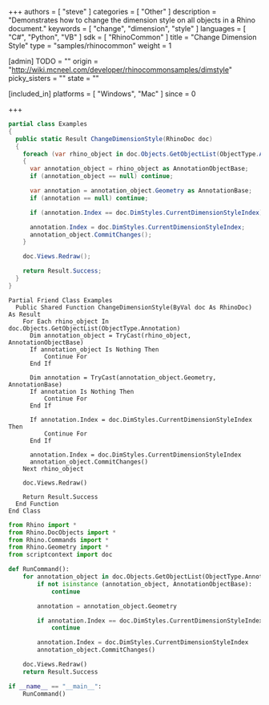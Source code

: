 +++
authors = [ "steve" ]
categories = [ "Other" ]
description = "Demonstrates how to change the dimension style on all objects in a Rhino document."
keywords = [ "change", "dimension", "style" ]
languages = [ "C#", "Python", "VB" ]
sdk = [ "RhinoCommon" ]
title = "Change Dimension Style"
type = "samples/rhinocommon"
weight = 1

[admin]
TODO = ""
origin = "http://wiki.mcneel.com/developer/rhinocommonsamples/dimstyle"
picky_sisters = ""
state = ""

[included_in]
platforms = [ "Windows", "Mac" ]
since = 0

+++

<div class="codetab-content" id="cs">

```cs
partial class Examples
{
  public static Result ChangeDimensionStyle(RhinoDoc doc)
  {
    foreach (var rhino_object in doc.Objects.GetObjectList(ObjectType.Annotation))
    {
      var annotation_object = rhino_object as AnnotationObjectBase;
      if (annotation_object == null) continue;

      var annotation = annotation_object.Geometry as AnnotationBase;
      if (annotation == null) continue;

      if (annotation.Index == doc.DimStyles.CurrentDimensionStyleIndex) continue;

      annotation.Index = doc.DimStyles.CurrentDimensionStyleIndex;
      annotation_object.CommitChanges();
    }

    doc.Views.Redraw();

    return Result.Success;
  }
}
```

</div>


<div class="codetab-content" id="vb">

```vbnet
Partial Friend Class Examples
  Public Shared Function ChangeDimensionStyle(ByVal doc As RhinoDoc) As Result
	For Each rhino_object In doc.Objects.GetObjectList(ObjectType.Annotation)
	  Dim annotation_object = TryCast(rhino_object, AnnotationObjectBase)
	  If annotation_object Is Nothing Then
		  Continue For
	  End If

	  Dim annotation = TryCast(annotation_object.Geometry, AnnotationBase)
	  If annotation Is Nothing Then
		  Continue For
	  End If

	  If annotation.Index = doc.DimStyles.CurrentDimensionStyleIndex Then
		  Continue For
	  End If

	  annotation.Index = doc.DimStyles.CurrentDimensionStyleIndex
	  annotation_object.CommitChanges()
	Next rhino_object

	doc.Views.Redraw()

	Return Result.Success
  End Function
End Class
```

</div>


<div class="codetab-content" id="py">

```python
from Rhino import *
from Rhino.DocObjects import *
from Rhino.Commands import *
from Rhino.Geometry import *
from scriptcontext import doc

def RunCommand():
    for annotation_object in doc.Objects.GetObjectList(ObjectType.Annotation):
        if not isinstance (annotation_object, AnnotationObjectBase):
            continue

        annotation = annotation_object.Geometry

        if annotation.Index == doc.DimStyles.CurrentDimensionStyleIndex:
            continue

        annotation.Index = doc.DimStyles.CurrentDimensionStyleIndex
        annotation_object.CommitChanges()

    doc.Views.Redraw()
    return Result.Success

if __name__ == "__main__":
    RunCommand()
```

</div>
